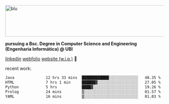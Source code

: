 
<img width="1415" height="100" alt="blu" src="https://github.com/rdsilva01/rdsilva01/assets/101207588/deb060e5-d035-4f09-b511-e3f50605b207">

**pursuing a Bsc. Degree in Computer Science and Engineering (Engenharia Informática) @ UBI** 

[linkedin](https://www.linkedin.com/in/rodrigo-silva-455b291bb/)
[webfolio](https://rdsilva01.github.io/portfolio-resume)
[website (w.i.p.)](https://rdsilva01.github.io/) 🏁

<!-- ![](https://komarev.com/ghpvc/?username=rdsilva01) -->

recent work:
<!--START_SECTION:waka-->

```txt
Java              12 hrs 33 mins  ████████████░░░░░░░░░░░░░   48.35 %
HTML              7 hrs 1 min     ██████▓░░░░░░░░░░░░░░░░░░   27.05 %
Python            5 hrs           ████▓░░░░░░░░░░░░░░░░░░░░   19.26 %
Prolog            24 mins         ▒░░░░░░░░░░░░░░░░░░░░░░░░   01.57 %
YAML              16 mins         ▒░░░░░░░░░░░░░░░░░░░░░░░░   01.03 %
```

<!--END_SECTION:waka-->

